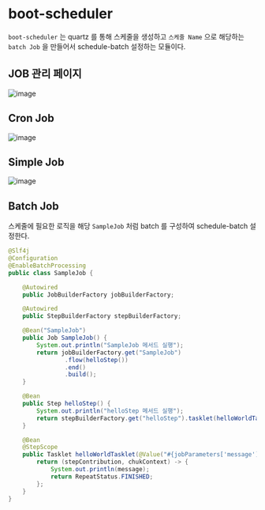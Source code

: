 # boot-scheduler
`boot-scheduler` 는 quartz 를 통해 스케줄을 생성하고 `스케줄 Name` 으로 해당하는 `batch Job` 을 만들어서 schedule-batch 설정하는 모듈이다.

## JOB 관리 페이지
![image](https://user-images.githubusercontent.com/31242766/190974118-7a736302-6561-4284-b499-c8ae5bac674f.png)

## Cron Job
![image](https://user-images.githubusercontent.com/31242766/190973740-dea281c7-202d-4932-ae5a-310bed8c51da.png)

## Simple Job
![image](https://user-images.githubusercontent.com/31242766/190975312-5d4e2930-f24a-4f25-ad3d-ec1335c34ae1.png)

## Batch Job
스케줄에 필요한 로직을 해당 `SampleJob` 처럼 batch 를 구성하여 schedule-batch 설정한다.
```java
@Slf4j
@Configuration
@EnableBatchProcessing
public class SampleJob {

    @Autowired
    public JobBuilderFactory jobBuilderFactory;

    @Autowired
    public StepBuilderFactory stepBuilderFactory;

    @Bean("SampleJob")
    public Job SampleJob() {
        System.out.println("SampleJob 메서드 실행");
        return jobBuilderFactory.get("SampleJob")
                .flow(helloStep())
                .end()
                .build();
    }

    @Bean
    public Step helloStep() {
        System.out.println("helloStep 메서드 실행");
        return stepBuilderFactory.get("helloStep").tasklet(helloWorldTasklet(null)).build();
    }

    @Bean
    @StepScope
    public Tasklet helloWorldTasklet(@Value("#{jobParameters['message']}") String message) {
        return (stepContribution, chukContext) -> {
            System.out.println(message);
            return RepeatStatus.FINISHED;
        };
    }
}
```
